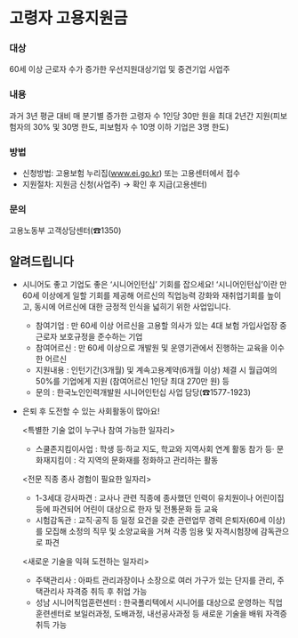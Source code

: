 # 고령자 고용지원금

### 대상

60세 이상 근로자 수가 증가한 우선지원대상기업 및 중견기업 사업주

### 내용

과거 3년 평균 대비 매 분기별 증가한 고령자 수 1인당 30만 원을 최대 2년간 지원(피보험자의 30% 및 30명 한도, 피보험자 수 10명 이하 기업은 3명 한도)

### 방법

- 신청방법: 고용보험 누리집(www.ei.go.kr) 또는 고용센터에서 접수
- 지원절차: 지원금 신청(사업주) → 확인 후 지급(고용센터)

### 문의

고용노동부 고객상담센터(☎1350)

## 알려드립니다

- 시니어도 좋고 기업도 좋은 ‘시니어인턴십’ 기회를 잡으세요!
  ‘시니어인턴십’이란 만 60세 이상에게 일할 기회를 제공해 어르신의 직업능력 강화와 재취업기회를 높이고, 동시에 어르신에 대한 긍정적 인식을 넓히기 위한 사업입니다.
  - 참여기업 : 만 60세 이상 어르신을 고용할 의사가 있는 4대 보험 가입사업장 중 근로자 보호규정을 준수하는 기업
  - 참여어르신 : 만 60세 이상으로 개발원 및 운영기관에서 진행하는 교육을 이수한 어르신
  - 지원내용 : 인턴기간(3개월) 및 계속고용계약(6개월 이상) 체결 시 월급여의 50%를 기업에게 지원 (참여어르신 1인당 최대 270만 원) 등
  - 문의 : 한국노인인력개발원 시니어인턴십 사업 담당(☎1577-1923)

- 은퇴 후 도전할 수 있는 사회활동이 많아요!

  <특별한 기술 없이 누구나 참여 가능한 일자리>
  - 스쿨존지킴이사업 : 학생 등·하교 지도, 학교와 지역사회 연계 활동 참가 등· 문화재지킴이 : 각 지역의 문화재를 정화하고 관리하는 활동

  <전문 직종 종사 경험이 필요한 일자리>
  - 1-3세대 강사파견 : 교사나 관련 직종에 종사했던 인력이 유치원이나 어린이집 등에 파견되어 어린이 대상으로 한자 및 전통문화 등 교육
  - 시험감독관 : 교직·공직 등 일정 요건을 갖춘 관련업무 경력 은퇴자(60세 이상)를 모집해 소정의 직무 및 소양교육을 거쳐 각종 임용 및 자격시험장에 감독관으로 파견
  
  <새로운 기술을 익혀 도전하는 일자리>
  - 주택관리사 : 아파트 관리과장이나 소장으로 여러 가구가 있는 단지를 관리, 주택관리사 자격증 취득 후 취업 가능
  - 성남 시니어직업훈련센터 : 한국폴리텍에서 시니어를 대상으로 운영하는 직업훈련센터로 보일러과정, 도배과정, 내선공사과정 등 새로운 기술을 배워 자격증 취득 가능


